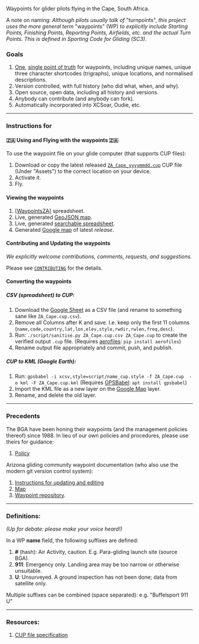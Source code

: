 Waypoints for glider pilots flying in the Cape, South Africa.

A note on naming:
*Although pilots usually talk of* "turnpoints", *this project uses the more general term*
"waypoints" (WP) *to explicitly include Starting Points, Finishing Points, Reporting Points, 
Airfields, etc. and the actual Turn Points. This is defined in Sporting Code for Gliding (SC3).*

### Goals

1. [One](https://xkcd.com/927/), [single point of truth](https://en.wikipedia.org/wiki/Single_source_of_truth)
for waypoints, including unique names, unique three character shortcodes (trigraphs),
unique locations, and normalised descriptions.
2. Version controlled, with full history (who did what, when, and why).
3. Open source, open data, including all history and versions.
4. Anybody can contribute (and anybody can fork).
5. Automatically incorporated into XCSoar, Oudie, etc.

---
### Instructions for

#### :south_africa: Using and Flying with the waypoints :south_africa:
To use the waypoint file on your glide computer (that supports CUP files):

1. Download or copy the latest released [`ZA_Cape_yyyymmdd.cup`](../../releases/latest)
   CUP file (Under "Assets") to the correct location on your device.
2. Activate it.
3. Fly.

#### Viewing the waypoints
1. [[WaypointsZA]](https://docs.google.com/spreadsheets/d/13YJ6NrfoLhxTgeO8fi1aIT0n_nm4z0_ixXWjndgwzjE/edit#gid=364570956) spreadsheet.
2. Live, generated [GeoJSON map](https://gist.github.com/csindle/736c3658c29ba2a29abffdc2917e1839).
3. Live, generated [searchable spreadsheet](https://gist.github.com/csindle/86d782cc0405dd54a80eecc3838ffe83).
4. Generated [Google map](https://www.google.com/maps/d/u/0/edit?mid=1OdQ9Jp9IcUgXAMa7qQpaBRQReOhAuitc&usp=sharing) 
of latest *release*.

#### Contributing and Updating the waypoints
*We explicitly welcome contributions, comments, requests, and suggestions.*

Please see [`CONTRIBUTING`](CONTRIBUTING.md) for the details.

#### Converting the waypoints

##### CSV (spreadsheet) to CUP:
1. Download the [Google Sheet](https://docs.google.com/spreadsheets/d/13YJ6NrfoLhxTgeO8fi1aIT0n_nm4z0_ixXWjndgwzjE/edit#gid=364570956)
as a CSV file (and rename to something sane like `ZA_Cape.cup.csv`).
2. Remove all Columns after K and save. I.e. keep only the first 11 columns 
(`name,code,country,lat,lon,elev,style,rwdir,rwlen,freq,desc`).
3. Run:
    `./script/sanitise.py ZA_Cape.cup.csv ZA_Cape.cup` to create the verified output `.cup` file.
    (Requires [aerofiles](https://github.com/Turbo87/aerofiles): `pip install aerofiles`)
4. Rename output file appropriately and commit, push, and publish.

##### CUP to KML (Google Earth):
1. Run:
    `gpsbabel -i xcsv,style=script/name_cup.style -f ZA_Cape.cup  -o kml -F ZA_Cape.cup.kml`
   (Requires [GPSBabel](https://www.gpsbabel.org/): `apt install gpsbabel`)
2. Import the KML file as a new layer on the 
    [Google Map](https://www.google.com/maps/d/u/0/edit?mid=1OdQ9Jp9IcUgXAMa7qQpaBRQReOhAuitc&usp=sharing) layer.
3. Rename, and delete the old layer.

---
### Precedents

The BGA have been honing their waypoints (and the management policies thereof) since 1988.
In lieu of our own policies and procedures, please use theirs for guidance:

1. [Policy](http://www.newportpeace.co.uk/turningpoints.htm)

Arizona gliding community waypoint documentation (who also use the modern git version control system):

1. [Instructions for updating and editing](https://docs.google.com/presentation/d/1pMjyXVpgSP-2waq6FuD5_nyMrU_6ApVSMYG6YpMSBvM/edit?usp=sharing)
1. [Map](https://www.google.com/maps/d/u/0/edit?mid=1kHawbgbNa_hPMl5rvOVMP27UdMX1PvQ_&ll=32.39213804431958%2C-111.49211784793266&z=11)
1. [Waypoint repository](https://github.com/DavisChappins/AZTurnpoints).


---
### Definitions:
*(Up for debate: please make your voice heard!)*

In a WP **name** field, the following suffixes are defined:

1. **#** (hash): Air Activity, caution.  E.g. Para-gliding launch site (source BGA).
2. **911**: Emergency only. Landing area may be too narrow or otherwise unsuitable.
3. **U**: Unsurveyed.  A ground inspection has not been done; data from satellite only.

Multiple suffixes can be combined (space separated): e.g. "Buffelsport 911 U"


---
### Resources:

1. [CUP file specification](https://downloads.naviter.com/docs/CUP-file-format-description.pdf)

